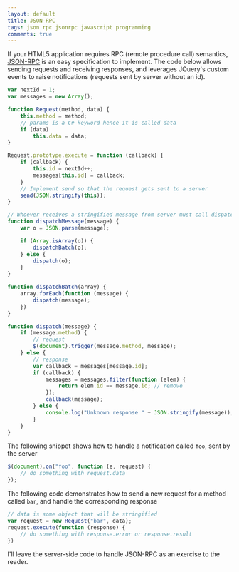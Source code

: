 ```yaml
---
layout: default
title: JSON-RPC
tags: json rpc jsonrpc javascript programming
comments: true
---
```


If your HTML5 application requires RPC (remote procedure call) semantics, [JSON-RPC](http://www.jsonrpc.org/specification) is an easy specification to implement. The code below allows sending requests and receiving responses, and leverages JQuery's custom events to raise notifications (requests sent by server without an id).

```javascript
var nextId = 1;
var messages = new Array();

function Request(method, data) {
    this.method = method;
    // params is a C# keyword hence it is called data
    if (data)
        this.data = data;
}

Request.prototype.execute = function (callback) {
    if (callback) {
        this.id = nextId++;
        messages[this.id] = callback;
    }
    // Implement send so that the request gets sent to a server
    send(JSON.stringify(this));
}

// Whoever receives a stringified message from server must call dispatchMessage
function dispatchMessage(message) {
    var o = JSON.parse(message);

    if (Array.isArray(o)) {
        dispatchBatch(o);
    } else {
        dispatch(o);
    }
}

function dispatchBatch(array) {
    array.forEach(function (message) {
        dispatch(message);
    })
}

function dispatch(message) {
    if (message.method) {
        // request
        $(document).trigger(message.method, message);
    } else {
        // response
        var callback = messages[message.id];
        if (callback) {
            messages = messages.filter(function (elem) {
                return elem.id == message.id; // remove
            });
            callback(message);
        } else {
            console.log("Unknown response " + JSON.stringify(message));
        }
    }
}
```

The following snippet shows how to handle a notification called `foo`, sent by the server

```javascript
$(document).on("foo", function (e, request) {
    // do something with request.data
});
```

The following code demonstrates how to send a new request for a method called `bar`, and handle the corresponding response

```javascript
// data is some object that will be stringified
var request = new Request("bar", data);
request.execute(function (response) {
    // do something with response.error or response.result
})
```

I'll leave the server-side code to handle JSON-RPC as an exercise to the reader.